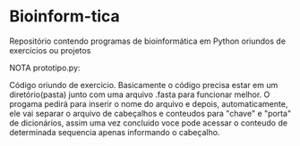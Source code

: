 # Bioinform-tica
Repositório contendo programas de bioinformática em Python oriundos de exercícios ou projetos

NOTA prototipo.py:

Código oriundo de exercicio. Basicamente o código precisa estar em um diretório(pasta) junto com uma arquivo .fasta para funcionar melhor. O progama
pedirá para inserir o nome do arquivo e depois, automaticamente, ele vai separar o arquivo de cabeçalhos e conteudos para "chave" e "porta" de dicionários, 
assim uma vez concluido voce pode acessar o conteudo de determinada sequencia apenas informando o cabeçalho.



